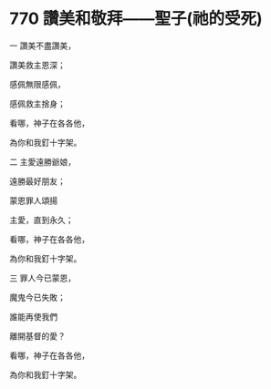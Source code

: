 # 770 讚美和敬拜――聖子(祂的受死)

一 讚美不盡讚美，

讚美救主恩深；

感佩無限感佩，

感佩救主捨身；

看哪，神子在各各他，

為你和我釘十字架。

二 主愛遠勝爺娘，

遠勝最好朋友；

蒙恩罪人頌揚

主愛，直到永久；

看哪，神子在各各他，

為你和我釘十字架。

三 罪人今已蒙恩，

魔鬼今已失敗；

誰能再使我們

離開基督的愛？

看哪，神子在各各他，

為你和我釘十字架。

